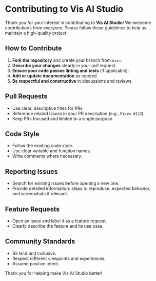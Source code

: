 # Contributing to Vis AI Studio

Thank you for your interest in contributing to **Vis AI Studio**! We welcome contributions from everyone. Please follow these guidelines to help us maintain a high-quality project.

## How to Contribute

1. **Fork the repository** and create your branch from `main`.
2. **Describe your changes** clearly in your pull request.
3. **Ensure your code passes linting and tests** (if applicable).
4. **Add or update documentation** as needed.
5. **Be respectful and constructive** in discussions and reviews.

## Pull Requests

- Use clear, descriptive titles for PRs.
- Reference related issues in your PR description (e.g., `Fixes #123`).
- Keep PRs focused and limited to a single purpose.

## Code Style

- Follow the existing code style.
- Use clear variable and function names.
- Write comments where necessary.

## Reporting Issues

- Search for existing issues before opening a new one.
- Provide detailed information: steps to reproduce, expected behavior, and screenshots if relevant.

## Feature Requests

- Open an issue and label it as a feature request.
- Clearly describe the feature and its use case.

## Community Standards

- Be kind and inclusive.
- Respect different viewpoints and experiences.
- Assume positive intent.

Thank you for helping make Vis AI Studio better!
